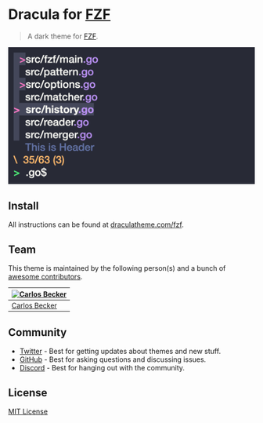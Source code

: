 # Dracula for [FZF](https://github.com/junegunn/fzf)

> A dark theme for [FZF](https://github.com/junegunn/fzf).

![Screenshot](./screenshot.png)

## Install

All instructions can be found at [draculatheme.com/fzf](https://draculatheme.com/fzf).

## Team

This theme is maintained by the following person(s) and a bunch of [awesome contributors](https://github.com/dracula/fzf/graphs/contributors).

| [![Carlos Becker](https://github.com/caarlos0.png?size=100)](https://github.com/caarlos0) |
| ----------------------------------------------------------------------------------------- |
| [Carlos Becker](https://github.com/caarlos0)                                              |

## Community

- [Twitter](https://twitter.com/draculatheme) - Best for getting updates about themes and new stuff.
- [GitHub](https://github.com/dracula/dracula-theme/discussions) - Best for asking questions and discussing issues.
- [Discord](https://draculatheme.com/discord-invite) - Best for hanging out with the community.

## License

[MIT License](./LICENSE)

